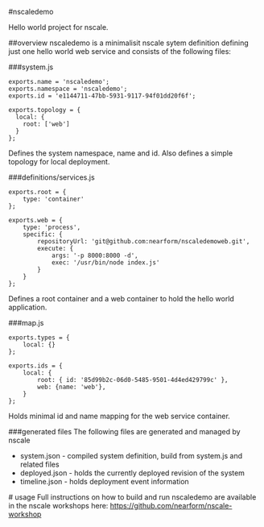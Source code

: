 #nscaledemo

Hello world project for nscale.

##overview
nscaledemo is a minimalisit nscale sytem definition defining just one hello world web service and consists of the following files:

###system.js

	exports.name = 'nscaledemo';
	exports.namespace = 'nscaledemo';
	exports.id = 'e1144711-47bb-5931-9117-94f01dd20f6f';

	exports.topology = {
	  local: {
    	root: ['web']
	  }
	};
	
Defines the system namespace, name and id. Also defines a simple topology for local deployment.


###definitions/services.js

	exports.root = {
  		type: 'container'
	};

	exports.web = {
		type: 'process',
		specific: {
    		repositoryUrl: 'git@github.com:nearform/nscaledemoweb.git',
    		execute: {
      			args: '-p 8000:8000 -d',
      			exec: '/usr/bin/node index.js'
    		}
  		}
	};

Defines a root container and a web container to hold the hello world application.

###map.js

	exports.types = {
		local: {}
	};

	exports.ids = {
  		local: {
    		root: { id: '85d99b2c-06d0-5485-9501-4d4ed429799c' },
    		web: {name: 'web'},
  		}
	};

Holds minimal id and name mapping for the web service container.
 
###generated files
The following files are generated and managed by nscale

- system.json - compiled system definition, build from system.js and related files
- deployed.json - holds the currently deployed revision of the system
- timeline.json - holds deployment event information


# usage
Full instructions on how to build and run nscaledemo are available in the nscale workshops here: https://github.com/nearform/nscale-workshop
